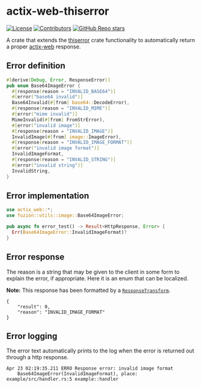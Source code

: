 # actix-web-thiserror

[![License](https://img.shields.io/github/license/enzious/actix-web-thiserror)](https://github.com/enzious/actix-web-thiserror/blob/main/LICENSE.md)
[![Contributors](https://img.shields.io/github/contributors/enzious/actix-web-thiserror)](https://github.com/enzious/actix-web-thiserror/graphs/contributors)
[![GitHub Repo stars](https://img.shields.io/github/stars/enzious/actix-web-thiserror?style=social)](https://github.com/enzious/actix-web-thiserror)

A crate that extends the [thiserror] crate functionality to automatically
return a proper [actix-web] response.

## Error definition
```rust
#[derive(Debug, Error, ResponseError)]
pub enum Base64ImageError {
  #[response(reason = "INVALID_BASE64")]
  #[error("base64 invalid")]
  Base64Invalid(#[from] base64::DecodeError),
  #[response(reason = "INVALID_MIME")]
  #[error("mime invalid")]
  MimeInvalid(#[from] FromStrError),
  #[error("invalid image")]
  #[response(reason = "INVALID_IMAGE")]
  InvalidImage(#[from] image::ImageError),
  #[response(reason = "INVALID_IMAGE_FORMAT")]
  #[error("invalid image format")]
  InvalidImageFormat,
  #[response(reason = "INVALID_STRING")]
  #[error("invalid string")]
  InvalidString,
}
```

## Error implementation
```rust
use actix_web::*;
use fuzion::utils::image::Base64ImageError;

pub async fn error_test() -> Result<HttpResponse, Error> {
  Err(Base64ImageError::InvalidImageFormat)?
}
```

## Error response

The reason is a string that may be given to the client in some form to explain
the error, if appropriate. Here it is an enum that can be localized.

**Note:** This response has been formatted by a [`ResponseTransform`][response_transform].

```
{
    "result": 0,
    "reason": "INVALID_IMAGE_FORMAT"
}
```

## Error logging

The error text automatically prints to the log when the error is returned out
through a http response.

```
Apr 23 02:19:35.211 ERRO Response error: invalid image format
    Base64ImageError(InvalidImageFormat), place: example/src/handler.rs:5 example::handler
```

[thiserror]: https://docs.rs/thiserror
[actix-web]: https://docs.rs/actix-web
[response_transform]: crate::ResponseTransform

